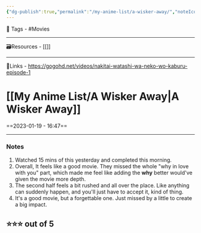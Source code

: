 ```yaml
---
{"dg-publish":true,"permalink":"/my-anime-list/a-wisker-away/","noteIcon":"1"}
---
```


🧶 Tags - #Movies 

---
🗃Resources - [[]]

---
🔗Links - https://gogohd.net/videos/nakitai-watashi-wa-neko-wo-kaburu-episode-1

# [[My Anime List/A Wisker Away\|A Wisker Away]]
==2023-01-19 - 16:47==

---
### Notes
1. Watched 15 mins of this yesterday and completed this morning.
2. Overall, It feels like a good movie. They missed the whole "why in love with you" part, which made me feel like adding the **why** better would've given the movie more depth.
3. The second half feels a bit rushed and all over the place. Like anything can suddenly happen, and you'll just have to accept it, kind of thing.
4. It's a good movie, but a forgettable one. Just missed by a little to create a big impact.

## ⭐⭐⭐ out of **5**